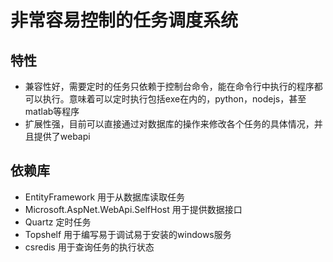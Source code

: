 非常容易控制的任务调度系统
================================================



特性
--------------------------------------------------------------
- 兼容性好，需要定时的任务只依赖于控制台命令，能在命令行中执行的程序都可以执行。意味着可以定时执行包括exe在内的，python，nodejs，甚至matlab等程序
- 扩展性强，目前可以直接通过对数据库的操作来修改各个任务的具体情况，并且提供了webapi

依赖库
---------------------------------------------------------------
- EntityFramework 用于从数据库读取任务
- Microsoft.AspNet.WebApi.SelfHost 用于提供数据接口
- Quartz 定时任务
- Topshelf 用于编写易于调试易于安装的windows服务
- csredis 用于查询任务的执行状态